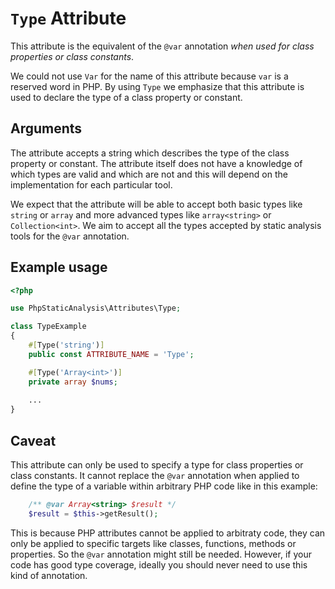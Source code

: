 # `Type` Attribute

This attribute is the equivalent of the `@var` annotation *when used for class properties or class constants*.

We could not use `Var` for the name of this attribute because `var` is a reserved word in PHP. By using `Type` we emphasize that this attribute is used to declare the type of a class property or constant.

## Arguments

The attribute accepts a string which describes the type of the class property or constant. The attribute itself does not have a knowledge of which types are valid and which are not and this will depend on the implementation for each particular tool.

We expect that the attribute will be able to accept both basic types like `string` or `array` and more advanced types like `array<string>` or `Collection<int>`. We aim to accept all the types accepted by static analysis tools for the `@var` annotation.

## Example usage

```php
<?php

use PhpStaticAnalysis\Attributes\Type;

class TypeExample
{
    #[Type('string')]
    public const ATTRIBUTE_NAME = 'Type';

    #[Type('Array<int>')]
    private array $nums;
    
    ...
}
```

## Caveat

This attribute can only be used to specify a type for class properties or class constants. It cannot replace the `@var` annotation when applied to define the type of a variable within arbitrary PHP code like in this example:

```php
    /** @var Array<string> $result */
    $result = $this->getResult();
```

This is because PHP attributes cannot be applied to arbitraty code, they can only be applied to specific targets like classes, functions, methods or properties. So the `@var` annotation might still be needed. However, if your code has good type coverage, ideally you should never need to use this kind of annotation.